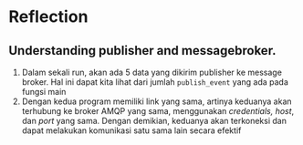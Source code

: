 # Reflection
## Understanding publisher and messagebroker.

1. Dalam sekali run, akan ada 5 data yang dikirim publisher ke message broker. Hal ini dapat kita lihat dari jumlah `publish_event` yang ada pada fungsi main
2. Dengan kedua program memiliki link yang sama, artinya keduanya akan terhubung ke broker AMQP yang sama, menggunakan _credentials, host_, dan _port_ yang sama. Dengan demikian, keduanya akan terkoneksi dan dapat melakukan komunikasi satu sama lain secara efektif
